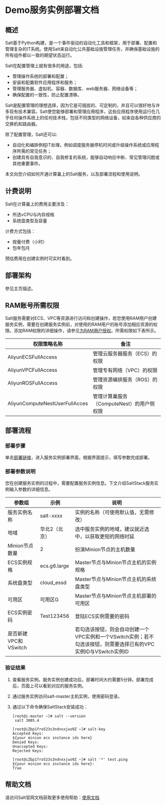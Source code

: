 # Demo服务实例部署文档

## 概述

Salt基于Python构建，是一个事件驱动的自动化工具和框架，用于部署、配置和管理复杂的IT系统。使用Salt来自动化公共基础设施管理任务，并确保基础设施的所有组件都以一致的期望状态运行。

Salt在配置管理上就有很多的用途，包括:

- 管理操作系统的部署和配置；
- 安装和配置软件应用程序和服务；
- 管理服务器、虚拟机、容器、数据库、web服务器、网络设备等；
- 确保配置的一致性，防止配置漂移。
  
Salt是配置管理的理想选择，因为它是可插拔的、可定制的，并且可以很好地与许多现有技术兼容。Salt使您能够部署和管理应用程序，这些应用程序使用运行在几乎任何操作系统上的任何技术栈，包括不同类型的网络设备，如来自各种供应商的交换机和路由器。

除了配置管理，Salt还可以:

- 自动化和编排例程IT处理，例如调度服务器停机时间或升级操作系统或应用程序所需的常见任务；
- 创建具有自我意识的、自我修复的系统，能够自动响应中断、常见管理问题或其他重要事件。

本文向您介绍如何开通计算巢上的Salt服务，以及部署流程和使用说明。

## 计费说明

Salt在计算巢上的费用主要涉及：

- 所选vCPU与内存规格
- 系统盘类型及容量

计费方式包括：

- 按量付费（小时）
- 包年包月

预估费用在创建实例时可实时看到。


## 部署架构

参见主页描述。

## RAM账号所需权限

Salt服务需要对ECS、VPC等资源进行访问和创建操作，若您使用RAM用户创建服务实例，需要在创建服务实例前，对使用的RAM用户的账号添加相应资源的权限。添加RAM权限的详细操作，请参见[为RAM用户授权](https://help.aliyun.com/document_detail/121945.html)。所需权限如下表所示。


| 权限策略名称 | 备注 |
|--- | --- |
| AliyunECSFullAccess | 管理云服务器服务（ECS）的权限 |
|AliyunVPCFullAccess  |管理专有网络（VPC）的权限|
|AliyunROSFullAccess  |管理资源编排服务（ROS）的权限|
|AliyunComputeNestUserFullAcces |管理计算巢服务（ComputeNest）的用户侧权限|


## 部署流程

### 部署步骤

单击[部署链接](https://computenest.console.aliyun.com/service/instance/create/cn-hangzhou?type=user&ServiceId=service-a672bb7a007945619bfb&ServiceVersion=draft)，进入服务实例部署界面，根据界面提示，填写参数完成部署。

### 部署参数说明

您在创建服务实例的过程中，需要配置服务实例信息。下文介绍SaltStack服务实例输入参数的详细信息。

| 参数组 | 示例 | 说明 |
| --- | --- | --- |
| 服务实例名称 | salt-xxxx | 实例的名称（可使用默认值，无需修改） |
| 地域 | 华北2（北京） | 选中服务实例的地域，建议就近选中，以获取更短的网络时延 |
|Minion节点数量|2|扮演Minion节点的主机数量|
|ECS实例规格|ecs.g6.large|Master节点与Minion节点主机的实例规格|
|系统盘类型|cloud_essd|Master节点与Minion节点主机的系统盘类型|
|可用区|可用区G|Master节点与Minion节点主机部署的可用区|
|ECS实例密码|Test123456|登陆ECS实例需要的密码|
|是否新建VPC和VSwitch||若勾选该按钮，则会自动创建一个VPC实例和一个VSwitch实例；若不勾选该按钮，则需要选择已有的VPC实例ID与VSwitch实例ID|

### 验证结果

1. 查看服务实例。服务实例创建成功后，部署时间大约需要5分钟。部署完成后，页面上可以看到对应的服务实例。 
2. 通过服务实例访问salt-master主机实例，使用密码登录。
3. 通过以下命令确保SaltStack安装成功：
   
   ```shell
   [root@i-master ~]# salt --version
    salt 3005.4

   [root@iZbp1fro523s3ndnxxjuo9Z ~]# salt-key
   Accepted Keys:
   ${your minion ecs instance ids here}
   Denied Keys:
   Unaccepted Keys:
   Rejected Keys:

   [root@iZbp1fro523s3ndnxxjuo9Z ~]# salt '*' test.ping
   ${your minion ecs instance ids here}:
   True
   ```


## 帮助文档

请访问Salt官网文档获取更多使用帮助：[使用文档](https://docs.saltproject.io/en/latest/contents.html)